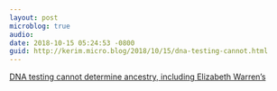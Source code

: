 ```yaml
---
layout: post
microblog: true
audio: 
date: 2018-10-15 05:24:53 -0800
guid: http://kerim.micro.blog/2018/10/15/dna-testing-cannot.html
---
```

[DNA testing cannot determine ancestry, including Elizabeth Warren’s](http://www.slate.com/articles/technology/future_tense/2016/06/dna_testing_cannot_determine_ancestry_including_elizabeth_warren_s.html?wpsrc=sh_all_mob_tw_top)
